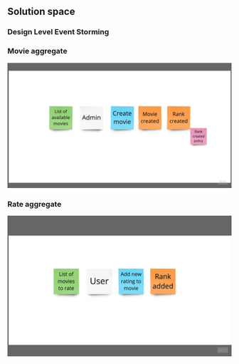 ## Solution space

### Design Level Event Storming  

### Movie aggregate
![Functional overview](img/Movie_aggregate.jpg)

### Rate aggregate
![Functional overview](img/Rate_aggregate.jpg)
